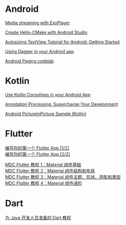 # Android

[Media streaming with ExoPlayer](http://clmirror.storage.googleapis.com/codelabs/exoplayer-intro/index.html?index=..%2F..index#0)

[Create Hello-CMake with Android Studio](http://clmirror.storage.googleapis.com/codelabs/android-studio-cmake/index.html?index=..%2F..index#0)

[Autosizing TextView Tutorial for Android: Getting Started](https://www.raywenderlich.com/7930-autosizing-textview-tutorial-for-android-getting-started#toc-anchor-001)

[Using Dagger in your Android app](https://codelabs.developers.google.com/codelabs/android-dagger/#0)

[Android Paging codelab](http://clmirror.storage.googleapis.com/codelabs/android-paging/index.html?index=..%2F..index#9)

# Kotlin

[Use Kotlin Coroutines in your Android App](https://codelabs.developers.google.com/codelabs/kotlin-coroutines/#0) 

[Annotation Processing: Supercharge Your Development](https://www.raywenderlich.com/8574679-annotation-processing-supercharge-your-development#toc-anchor-001)

[Android PictureInPicture Sample (Kotlin)](https://github.com/android/media-samples/tree/master/PictureInPictureKotlin/#readme)

# Flutter

[编写你的第一个 Flutter App [1/2]](https://codelabs.flutter-io.cn/codelabs/first-flutter-app-pt1-cn/index.html#7)  
[编写你的第一个 Flutter App [2/2]](https://codelabs.flutter-io.cn/codelabs/first-flutter-app-pt2-cn/index.html#8)  

[MDC Flutter 教程 1：Material 组件基础](https://codelabs.flutter-io.cn/codelabs/mdc-101-flutter-cn/index.html#5)  
[MDC Flutter 教程 2：Material 组件结构和布局](https://codelabs.flutter-io.cn/codelabs/mdc-102-flutter-cn/index.html#6)   
[MDC Flutter 教程 3：Material 组件主题、形状、阴影和类型](https://codelabs.flutter-io.cn/codelabs/mdc-103-flutter-cn/index.html#9)   
[MDC Flutter 教程 4：Material 组件进阶](https://codelabs.flutter-io.cn/codelabs/mdc-104-flutter-cn/index.html#9)

# Dart

[为 Java 开发人员准备的 Dart 教程](https://codelabs.flutter-io.cn/codelabs/from-java-to-dart-cn/index.html#6)
